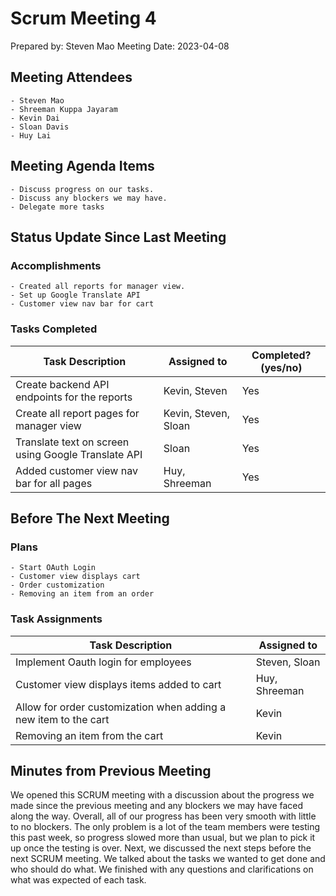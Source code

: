 # Scrum Meeting 4
Prepared by: Steven Mao 
Meeting Date: 2023-04-08 

## Meeting Attendees
    - Steven Mao
	- Shreeman Kuppa Jayaram
	- Kevin Dai
	- Sloan Davis
	- Huy Lai

## Meeting Agenda Items
    - Discuss progress on our tasks. 
    - Discuss any blockers we may have. 
    - Delegate more tasks 

## Status Update Since Last Meeting
### Accomplishments
    - Created all reports for manager view. 
    - Set up Google Translate API 
    - Customer view nav bar for cart 


### Tasks Completed

| Task Description                                    | Assigned to          | Completed? (yes/no) |
| --------------------------------------------------- | -------------------- | ------------------- |
| Create backend API endpoints for the reports        | Kevin, Steven        | Yes                 |
| Create all report pages for manager view            | Kevin, Steven, Sloan | Yes                 |
| Translate text on screen using Google Translate API | Sloan                | Yes                 |
| Added customer view nav bar for all pages           | Huy, Shreeman        | Yes                 |

## Before The Next Meeting
### Plans
    - Start OAuth Login
    - Customer view displays cart
    - Order customization
    - Removing an item from an order


### Task Assignments
| Task Description                                                 | Assigned to   |
| ---------------------------------------------------------------- | ------------- |
| Implement Oauth login for employees                              | Steven, Sloan |
| Customer view displays items added to cart                       | Huy, Shreeman |
| Allow for order customization when adding a new item to the cart | Kevin         |
| Removing an item from the cart                                   | Kevin         |

## Minutes from Previous Meeting
We opened this SCRUM meeting with a discussion about the progress we made since the previous meeting and any blockers we may have faced along the way. Overall, all of our progress has been very smooth with little to no blockers. The only problem is a lot of the team members were testing this past week, so progress slowed more than usual, but we plan to pick it up once the testing is over. Next, we discussed the next steps before the next SCRUM meeting. We talked about the tasks we wanted to get done and who should do what. We finished with any questions and clarifications on what was expected of each task.